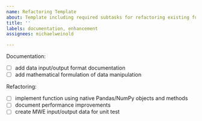 ```yaml
---
name: Refactoring Template
about: Template including required subtasks for refactoring existing functions.
title: ''
labels: documentation, enhancement
assignees: michaelweinold

---
```


Documentation:

- [ ] add data input/output format documentation
- [ ] add mathematical formulation of data manipulation

Refactoring:

- [ ] implement function using native Pandas/NumPy objects and methods
- [ ] document performance improvements
- [ ] create MWE input/output data for unit test

